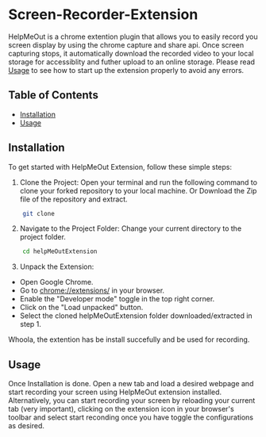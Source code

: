 # Screen-Recorder-Extension

HelpMeOut is a chrome extention plugin that allows you to easily record you screen display by using the chrome capture and share api. Once screen capturing stops, it automatically download the recorded video to your local storage for accessiblity and futher upload to an online storage. Please read [Usage](#Usage) to see how to start up the extension properly to avoid any errors.

## Table of Contents

- [Installation](#Installation)
- [Usage](#Usage)

## Installation

To get started with HelpMeOut Extension, follow these simple steps:

1. Clone the Project: Open your terminal and run the following command to clone your forked repository to your local machine. Or Download the Zip file of the repository and extract.

```bash
    git clone
```

2. Navigate to the Project Folder: Change your current directory to the project folder.

```bash
    cd helpMeOutExtension
```

3. Unpack the Extension:

- Open Google Chrome.
- Go to [chrome://extensions/](chrome://extensions/) in your browser.
- Enable the "Developer mode" toggle in the top right corner.
- Click on the "Load unpacked" button.
- Select the cloned helpMeOutExtension folder downloaded/extracted in step 1.

Whoola, the extention has be install succefully and be used for recording.

## Usage

Once Installation is done. Open a new tab and load a desired webpage and start recording your screen using HelpMeOut extension installed. Alternatively, you can start recording your screen by reloading your current tab (very important), clicking on the extension icon in your browser's toolbar and select start reconding once you have toggle the configurations as desired.
